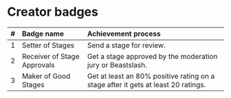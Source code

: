 # Creator badges
<table>
  <thead>
    <tr>
      <th align="left">#</th>
      <th align="left">Badge name</th>
      <th align="left">Achievement process</th>
    </tr>
  </thead>
  <tbody>
    <tr>
      <td>1</td>
      <td>Setter of Stages</td>
      <td>Send a stage for review.</td>
    </tr>
    <tr>
      <td>2</td>
      <td>Receiver of Stage Approvals</td>
      <td>Get a stage approved by the moderation jury or Beastslash.</td>
    </tr>
    <tr>
      <td>3</td>
      <td>Maker of Good Stages</td>
      <td>Get at least an 80% positive rating on a stage after it gets at least 20 ratings.</td>
    </tr>
  </tbody>
</table>
